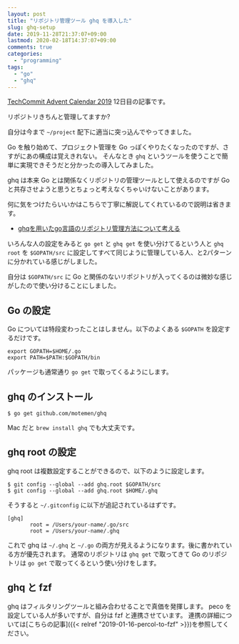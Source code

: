 ```yaml
---
layout: post
title: "リポジトリ管理ツール ghq を導入した"
slug: ghq-setup
date: 2019-11-28T21:37:07+09:00
lastmod: 2020-02-18T14:37:07+09:00
comments: true
categories:
  - "programming"
tags:
  - "go"
  - "ghq"
---
```


[TechCommit Advent Calendar 2019](https://qiita.com/advent-calendar/2019/tech-commit) 12日目の記事です。

リポジトリきちんと管理してますか?

自分は今まで `~/project` 配下に適当に突っ込んでやってきました。

Go を触り始めて、プロジェクト管理を Go っぽくやりたくなったのですが、さすがにあの構成は覚えきれない。
そんなとき `ghq` というツールを使うことで簡単に実現できそうだと分かったの導入してみました。

ghq は本来 Go とは関係なくリポジトリの管理ツールとして使えるのですが Go と共存させようと思うとちょっと考えなくちゃいけないことがあります。

何に気をつけたらいいかはこちらで丁寧に解説してくれているので説明は省きます。

- [ghqを用いたgo言語のリポジトリ管理方法について考える](https://qiita.com/chez-shanpu/items/02c8babc3b94d82d4f61)

いろんな人の設定をみると `go get` と `ghq get` を使い分けてるという人と `ghq root` を `$GOPATH/src` に設定してすべて同じように管理している人、と2パターンに分かれている感じがしました。

自分は `$GOPATH/src` に Go と関係のないリポジトリが入ってくるのは微妙な感じがしたので使い分けることにしました。

## Go の設定

Go については特段変わったことはしません。以下のよくある `$GOPATH` を設定するだけです。

```shell
export GOPATH=$HOME/.go
export PATH=$PATH:$GOPATH/bin
```

パッケージも通常通り `go get` で取ってくるようにします。

## ghq のインストール

```
$ go get github.com/motemen/ghq
```

Mac だと `brew install ghq` でも大丈夫です。

## ghq root の設定

ghq root は複数設定することができるので、以下のように設定します。

```shell
$ git config --global --add ghq.root $GOPATH/src
$ git config --global --add ghq.root $HOME/.ghq
```

そうすると `~/.gitconfig` に以下が追記されているはずです。
```
[ghq]
       root = /Users/your-name/.go/src
       root = /Users/your-name/.ghq
```

これで ghq は `~/.ghq` と `~/.go` の両方が見えるようになります。後に書かれている方が優先されます。
通常のリポジトリは `ghq get` で取ってきて Go のリポジトリは `go get` で取ってくるという使い分けをします。

## ghq と fzf

ghq はフィルタリングツールと組み合わせることで真価を発揮します。
peco を設定している人が多いですが、自分は fzf と連携させています。
連携の詳細については[こちらの記事]({{< relref "2019-01-16-percol-to-fzf" >}})を参照してください。
